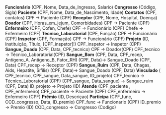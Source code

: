 **Funcionário** (<inst>CPF</inst>, Nome, Data_de_Ingresso, Salario)
**Congresso** (Código, Sigla)
**Paciente** (CPF, Nome, Data_de_Nascimento, Idade)
**Contatos** (CPF, contatos)
    CPF → Paciente (CPF)
**Receptor** (CPF, Nome, Hospital, Doença)
**Doador** (CPF, Horas_em_jejum, Comorbidades)
    CPF → Paciente (CPF)
**Enfermeiro** (CPF, Cofen, Chefe)
    CPF → Funcionário (CPF)
    Chefe → Enfermeiro (CPF)
**Técnico_Laboratorial** (CPF, Função)
    CPF → Funcionário (CPF)
**Inspetor** (CPF, Formação)
    CPF → Funcionário (CPF)
**Projeto** (ID, Instituição, Título, [CPF_inspetor]!)
    CPF_inspetor → Inspetor (CPF)
**Sangue_Doado** (CPF, Data, CPF_tecnico)
    CPF → Doador(CPF)
    CPF_tecnico → Técnico_Laboratorial(CPF)
**Sangue_Bom** (CPF, Data, CPF_recep, Antígeno_A, Antígeno_B, Fator_RH)
    (CPF, Data)→ Sangue_Doado (CPF, Data)
    CPF_recep → Receptor (CPF)
**Sangue_Ruim** (CPF, Data, Chagas, Aids, Hepatite, Sífilis)
    (CPF, Data)→ Sangue_Doado (CPF, Data)
**Vinculado** ( CPF_tecnico, CPF_sangue, Data_sangue, ID_projeto)
    CPF_tecnico → Técnico_Laboratorial (CPF)
    (CPF_sangue, Data_sangue) → Sangue_ruim  (CPF, Data)
    ID_projeto → Projeto (ID)
**Atende** (CPF_paciente , CPF_enfermeiro)
    CPF_paciente → Paciente (CPF)
    CPF_enfermeiro → Enfermeiro (CPF)
**Prêmio** (ID, Descriçao)
**Participa** (CPF_func, COD_congresso, Data, ID_premio)
    CPF_func → Funcionario (CPF)
    ID_premio → Premio (ID)
    COD_congresso → Congresso (Codigo)